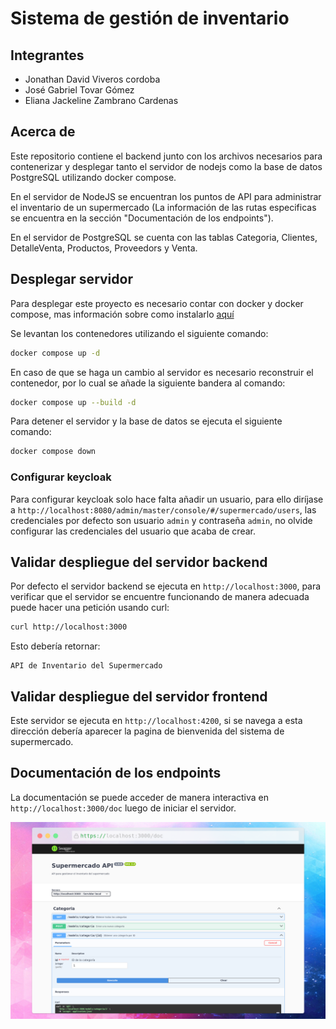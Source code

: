 # Sistema de gestión de inventario

## Integrantes

- Jonathan David Viveros cordoba
- José Gabriel Tovar Gómez
- Eliana Jackeline Zambrano Cardenas

## Acerca de

Este repositorio contiene el backend junto con los archivos necesarios para contenerizar y desplegar tanto el servidor de nodejs como la base de datos PostgreSQL utilizando docker compose.

En el servidor de NodeJS se encuentran los puntos de API para administrar el inventario de un supermercado (La información de las rutas especificas se encuentra en la sección "Documentación de los endpoints").

En el servidor de PostgreSQL se cuenta con las tablas Categoria, Clientes, DetalleVenta, Productos, Proveedors y Venta.

## Desplegar servidor

Para desplegar este proyecto es necesario contar con docker y docker compose, mas información sobre como instalarlo [aquí](https://docs.docker.com/engine/install/)

Se levantan los contenedores utilizando el siguiente comando:

```bash
docker compose up -d
```

En caso de que se haga un cambio al servidor es necesario reconstruir el contenedor, por lo cual se añade la siguiente bandera al comando:

```bash
docker compose up --build -d
```

Para detener el servidor y la base de datos se ejecuta el siguiente comando:

```bash
docker compose down
```

### Configurar keycloak

Para configurar keycloak solo hace falta añadir un usuario, para ello diríjase a `http://localhost:8080/admin/master/console/#/supermercado/users`, las credenciales por defecto son usuario `admin` y contraseña `admin`, no olvide configurar las credenciales del usuario que acaba de crear.

## Validar despliegue del servidor backend

Por defecto el servidor backend se ejecuta en `http://localhost:3000`, para verificar que el servidor se encuentre funcionando de manera adecuada puede hacer una petición usando curl:

```bash
curl http://localhost:3000
```

Esto debería retornar:

```
API de Inventario del Supermercado
```

## Validar despliegue del servidor frontend

Este servidor se ejecuta en `http://localhost:4200`, si se navega a esta dirección debería aparecer la pagina de bienvenida del sistema de supermercado.

## Documentación de los endpoints

La documentación se puede acceder de manera interactiva en `http://localhost:3000/doc` luego de iniciar el servidor.

![Captura de la pagina de documentación](./assets/documentacion.png)
